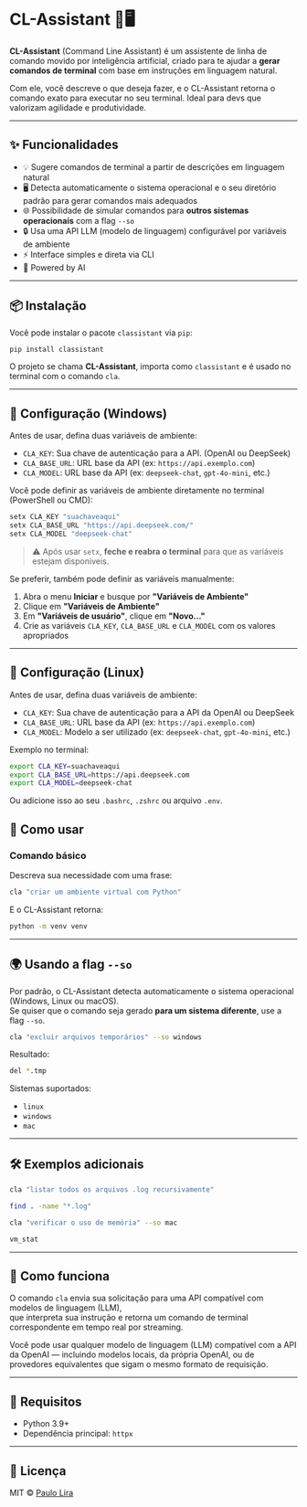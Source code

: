 # CL-Assistant 🤖🖥️

**CL-Assistant** (Command Line Assistant) é um assistente de linha de comando movido por inteligência artificial, criado para te ajudar a **gerar comandos de terminal** com base em instruções em linguagem natural.

Com ele, você descreve o que deseja fazer, e o CL-Assistant retorna o comando exato para executar no seu terminal. Ideal para devs que valorizam agilidade e produtividade.

---

## ✨ Funcionalidades

- 💡 Sugere comandos de terminal a partir de descrições em linguagem natural
- 🖥️ Detecta automaticamente o sistema operacional e o seu diretório padrão para gerar comandos mais adequados
- 🌐 Possibilidade de simular comandos para **outros sistemas operacionais** com a flag `--so`
- 🔒 Usa uma API LLM (modelo de linguagem) configurável por variáveis de ambiente
- ⚡ Interface simples e direta via CLI
- 🧠 Powered by AI

---

## 📦 Instalação

Você pode instalar o pacote `classistant` via `pip`:

```bash
pip install classistant
```

O projeto se chama **CL-Assistant**, importa como `classistant` e é usado no terminal com o comando `cla`.

---

## 🔐 Configuração (Windows)

Antes de usar, defina duas variáveis de ambiente:

- `CLA_KEY`: Sua chave de autenticação para a API. (OpenAI ou DeepSeek)
- `CLA_BASE_URL`: URL base da API (ex: `https://api.exemplo.com`)
- `CLA_MODEL`: URL base da API (ex: `deepseek-chat`, `gpt-4o-mini`, etc.)

Você pode definir as variáveis de ambiente diretamente no terminal (PowerShell ou CMD):

```powershell
setx CLA_KEY "suachaveaqui"
setx CLA_BASE_URL "https://api.deepseek.com/"
setx CLA_MODEL "deepseek-chat"
```

> ⚠️ Após usar `setx`, **feche e reabra o terminal** para que as variáveis estejam disponíveis.

Se preferir, também pode definir as variáveis manualmente:

1. Abra o menu **Iniciar** e busque por **"Variáveis de Ambiente"**  
2. Clique em **"Variáveis de Ambiente"**  
3. Em **"Variáveis de usuário"**, clique em **"Novo..."**  
4. Crie as variáveis `CLA_KEY`, `CLA_BASE_URL` e `CLA_MODEL` com os valores apropriados  

--- 

## 🔐 Configuração (Linux)

Antes de usar, defina duas variáveis de ambiente:

- `CLA_KEY`: Sua chave de autenticação para a API da OpenAI ou DeepSeek
- `CLA_BASE_URL`: URL base da API (ex: `https://api.exemplo.com`)
- `CLA_MODEL`: Modelo a ser utilizado (ex: `deepseek-chat`, `gpt-4o-mini`, etc.)

Exemplo no terminal:

```bash
export CLA_KEY=suachaveaqui
export CLA_BASE_URL=https://api.deepseek.com
export CLA_MODEL=deepseek-chat
```

Ou adicione isso ao seu `.bashrc`, `.zshrc` ou arquivo `.env`.

## 🚀 Como usar

### Comando básico

Descreva sua necessidade com uma frase:

```bash
cla "criar um ambiente virtual com Python"
```

E o CL-Assistant retorna:

```bash
python -m venv venv
```

---

## 🌍 Usando a flag `--so`

Por padrão, o CL-Assistant detecta automaticamente o sistema operacional (Windows, Linux ou macOS).  
Se quiser que o comando seja gerado **para um sistema diferente**, use a flag `--so`.

```bash
cla "excluir arquivos temporários" --so windows
```

Resultado:

```bash
del *.tmp
```

Sistemas suportados:

- `linux`
- `windows`
- `mac`

---

## 🛠️ Exemplos adicionais

```bash
cla "listar todos os arquivos .log recursivamente"
```

```bash
find . -name "*.log"
```

```bash
cla "verificar o uso de memória" --so mac
```

```bash
vm_stat
```

---

## 🤖 Como funciona

O comando `cla` envia sua solicitação para uma API compatível com modelos de linguagem (LLM),  
que interpreta sua instrução e retorna um comando de terminal correspondente em tempo real por streaming.

Você pode usar qualquer modelo de linguagem (LLM) compatível com a API da OpenAI — incluindo modelos locais, da própria OpenAI, ou de provedores equivalentes que sigam o mesmo formato de requisição.

---

## 🧪 Requisitos

- Python 3.9+
- Dependência principal: `httpx`

---

## 📄 Licença

MIT © [Paulo Lira](https://github.com/PauloLiraDev)